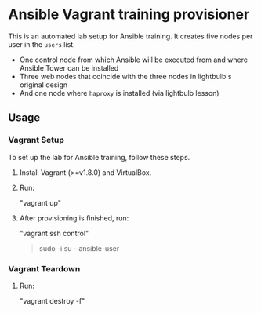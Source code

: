Ansible Vagrant training provisioner
================================

This is an automated lab setup for Ansible training. It creates five nodes per user in the `users` list.

* One control node from which Ansible will be executed from and where Ansible Tower can be installed
* Three web nodes that coincide with the three nodes in lightbulb's original design
* And one node where `haproxy` is installed (via lightbulb lesson)

## Usage ##


### Vagrant Setup ###

To set up the lab for Ansible training, follow these steps.

1. Install Vagrant (>=v1.8.0) and VirtualBox.

2. Run:

   "vagrant up"

3. After provisioning is finished, run:

   "vagrant ssh control"
   >sudo -i su - ansible-user


### Vagrant Teardown ###


1. Run:

   "vagrant destroy -f"
